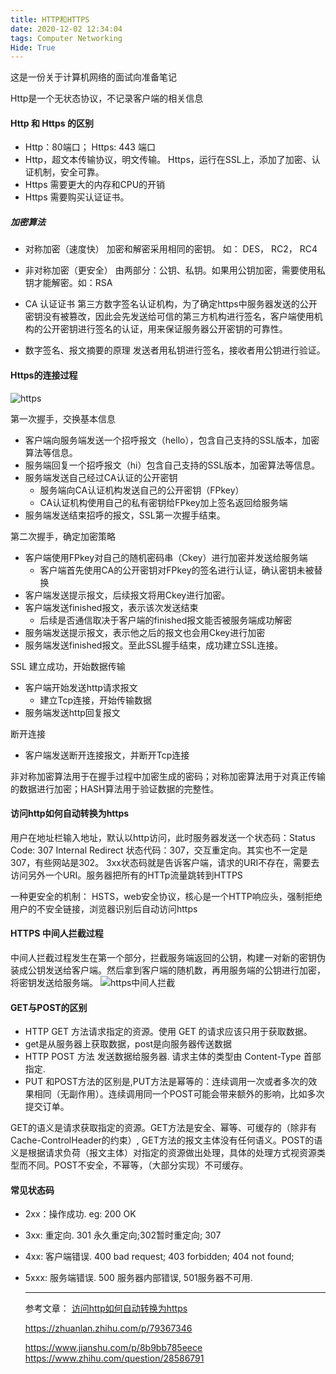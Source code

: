 ```yaml
---
title: HTTP和HTTPS
date: 2020-12-02 12:34:04
tags: Computer Networking
Hide: True
---
```

这是一份关于计算机网络的面试向准备笔记

Http是一个无状态协议，不记录客户端的相关信息
#### Http 和 Https 的区别
- Http：80端口； Https: 443 端口
- Http，超文本传输协议，明文传输。
  Https，运行在SSL上，添加了加密、认证机制，安全可靠。
- Https 需要更大的内存和CPU的开销
- Https 需要购买认证证书。

##### 加密算法
- 对称加密（速度快）
  加密和解密采用相同的密钥。 如： DES， RC2， RC4

- 非对称加密（更安全）
  由两部分：公钥、私钥。如果用公钥加密，需要使用私钥才能解密。如：RSA


- CA 认证证书
  第三方数字签名认证机构，为了确定https中服务器发送的公开密钥没有被篡改，因此会先发送给可信的第三方机构进行签名，客户端使用机构的公开密钥进行签名的认证，用来保证服务器公开密钥的可靠性。


- 数字签名、报文摘要的原理
  发送者用私钥进行签名，接收者用公钥进行验证。

#### Https的连接过程
![https](https://cdn.jsdelivr.net/gh/cw-Guo/cw-Guo.github.io/images/https-2.jpg)

第一次握手，交换基本信息

- 客户端向服务端发送一个招呼报文（hello），包含自己支持的SSL版本，加密算法等信息。
- 服务端回复一个招呼报文（hi）包含自己支持的SSL版本，加密算法等信息。
- 服务端发送自己经过CA认证的公开密钥
  - 服务端向CA认证机构发送自己的公开密钥（FPkey）
  - CA认证机构使用自己的私有密钥给FPkey加上签名返回给服务端
- 服务端发送结束招呼的报文，SSL第一次握手结束。

第二次握手，确定加密策略

- 客户端使用FPkey对自己的随机密码串（Ckey）进行加密并发送给服务端
  - 客户端首先使用CA的公开密钥对FPkey的签名进行认证，确认密钥未被替换
- 客户端发送提示报文，后续报文将用Ckey进行加密。
- 客户端发送finished报文，表示该次发送结束
  - 后续是否通信取决于客户端的finished报文能否被服务端成功解密
- 服务端发送提示报文，表示他之后的报文也会用Ckey进行加密
- 服务端发送finished报文。至此SSL握手结束，成功建立SSL连接。

SSL 建立成功，开始数据传输

- 客户端开始发送http请求报文
  - 建立Tcp连接，开始传输数据
- 服务端发送http回复报文

断开连接

- 客户端发送断开连接报文，并断开Tcp连接

非对称加密算法用于在握手过程中加密生成的密码；对称加密算法用于对真正传输的数据进行加密；HASH算法用于验证数据的完整性。

#### 访问http如何自动转换为https
用户在地址栏输入地址，默认以http访问，此时服务器发送一个状态码：Status Code: 307 Internal Redirect
状态代码：307，交互重定向。其实也不一定是307，有些网站是302。
3xx状态码就是告诉客户端，请求的URI不存在，需要去访问另外一个URI。服务器把所有的HTTp流量跳转到HTTPS

一种更安全的机制：
HSTS，web安全协议，核心是一个HTTP响应头，强制拒绝用户的不安全链接，浏览器识别后自动访问https


#### HTTPS 中间人拦截过程
中间人拦截过程发生在第一个部分，拦截服务端返回的公钥，构建一对新的密钥伪装成公钥发送给客户端。然后拿到客户端的随机数，再用服务端的公钥进行加密，将密钥发送给服务端。
![https中间人拦截](https://cdn.jsdelivr.net/gh/cw-Guo/cw-Guo.github.io/images/https-attack.jpg)


#### GET与POST的区别
- HTTP GET 方法请求指定的资源。使用 GET 的请求应该只用于获取数据。
- get是从服务器上获取数据，post是向服务器传送数据
- HTTP POST 方法 发送数据给服务器. 请求主体的类型由 Content-Type 首部指定.
- PUT 和POST方法的区别是,PUT方法是幂等的：连续调用一次或者多次的效果相同（无副作用）。连续调用同一个POST可能会带来额外的影响，比如多次提交订单。

GET的语义是请求获取指定的资源。GET方法是安全、幂等、可缓存的（除非有 Cache-ControlHeader的约束）, GET方法的报文主体没有任何语义。POST的语义是根据请求负荷（报文主体）对指定的资源做出处理，具体的处理方式视资源类型而不同。POST不安全，不幂等，（大部分实现）不可缓存。

#### 常见状态码
- 2xx：操作成功. eg: 200 OK
- 3xx: 重定向. 301 永久重定向;302暂时重定向; 307
- 4xx: 客户端错误. 400 bad request; 403 forbidden; 404 not found;
- 5xxx: 服务端错误. 500 服务器内部错误, 501服务器不可用.


  ------
  参考文章：
  [访问http如何自动转换为https](https://blog.csdn.net/weixin_37720172/article/details/105367086)

  https://zhuanlan.zhihu.com/p/79367346

  https://www.jianshu.com/p/8b9bb785eece
  https://www.zhihu.com/question/28586791

